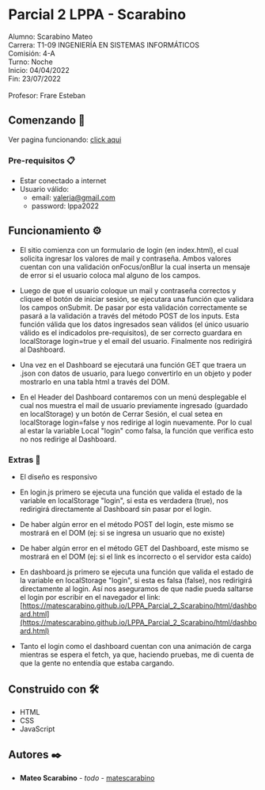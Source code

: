 # Parcial 2 LPPA - Scarabino

<p>Alumno: Scarabino Mateo<br>
Carrera: T1-09 INGENIERÍA EN SISTEMAS INFORMÁTICOS<br>
Comisión: 4-A<br>
Turno: Noche<br>
Inicio: 04/04/2022<br>
Fin: 23/07/2022<br>
<br>
Profesor: Frare Esteban
</p>

## Comenzando 🚀

Ver pagina funcionando: [click aqui](https://matescarabino.github.io/LPPA_Parcial_2_Scarabino/)

### Pre-requisitos 📋

- Estar conectado a internet
- Usuario válido:
    - email: valeria@gmail.com
    - password: lppa2022

## Funcionamiento ⚙️

- El sitio comienza con un formulario de login (en index.html), el cual solicita ingresar los valores de mail y contraseña. Ambos valores cuentan con una validación onFocus/onBlur la cual inserta un mensaje de error si el usuario coloca mal alguno de los campos. 

- Luego de que el usuario coloque un mail y contraseña correctos y cliquee el botón de iniciar sesión, se ejecutara una función que validara los campos onSubmit. De pasar por esta validación correctamente se pasará a la validación a través del método POST de los inputs.
Esta función válida que los datos ingresados sean válidos (el único usuario válido es el indicadolos pre-requisitos), de ser correcto guardara en localStorage login=true y el email del usuario. Finalmente nos redirigirá al Dashboard.

- Una vez en el Dashboard se ejecutará una función GET que traera un .json con datos de usuario, para luego convertirlo en un objeto y poder mostrarlo en una tabla html a través del DOM.

- En el Header del Dashboard contaremos con un menú desplegable el cual nos muestra el mail de usuario previamente ingresado (guardado en localStorage) y un botón de Cerrar Sesión, el cual setea en localStorage login=false y nos redirige al login nuevamente. Por lo cual al estar la variable Local "login" como falsa, la función que verifica esto no nos redirige al Dashboard.

### Extras 🔩
- El diseño es responsivo

- En login.js primero se ejecuta una función que valida el estado de la variable en localStorage "login", si esta es verdadera (true), nos redirigirá directamente al Dashboard sin pasar por el login.

- De haber algún error en el método POST del login, este mismo se mostrará en el DOM (ej: si se ingresa un usuario que no existe)

- De haber algún error en el método GET del Dashboard, este mismo se mostrará en el DOM (ej: si el link es incorrecto o el servidor esta caído)

- En dashboard.js primero se ejecuta una función que valida el estado de la variable en localStorage "login", si esta es falsa (false), nos redirigirá directamente al login. Así nos aseguramos de que nadie pueda saltarse el login por escribir en el navegador el link: [https://matescarabino.github.io/LPPA_Parcial_2_Scarabino/html/dashboard.html](https://matescarabino.github.io/LPPA_Parcial_2_Scarabino/html/dashboard.html)

- Tanto el login como el dashboard cuentan con una animación de carga mientras se espera el fetch, ya que, haciendo pruebas, me di cuenta de que la gente no entendía que estaba cargando.


## Construido con 🛠️

- HTML 
- CSS 
- JavaScript

## Autores ✒️

* **Mateo Scarabino** - *todo* - [matescarabino](https://github.com/matescarabino)


